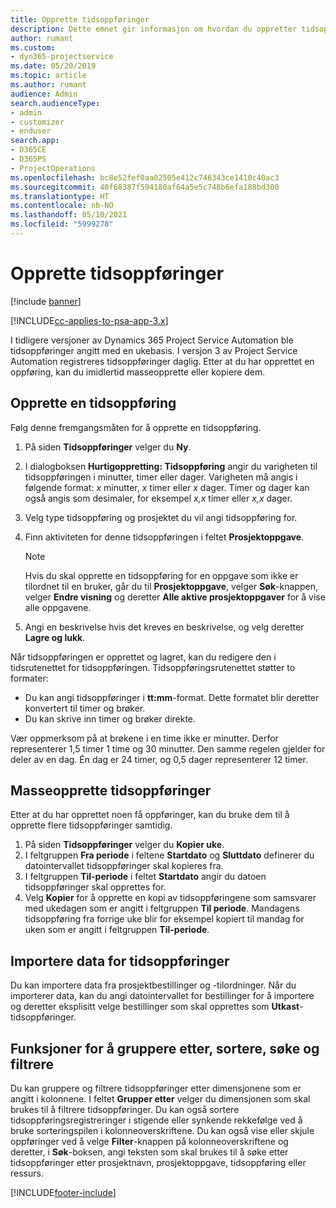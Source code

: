 ```yaml
---
title: Opprette tidsoppføringer
description: Dette emnet gir informasjon om hvordan du oppretter tidsoppføringer.
author: rumant
ms.custom:
- dyn365-projectservice
ms.date: 05/20/2019
ms.topic: article
ms.author: rumant
audience: Admin
search.audienceType:
- admin
- customizer
- enduser
search.app:
- D365CE
- D365PS
- ProjectOperations
ms.openlocfilehash: bc8e52fef0aa02505e412c746343ce1410c40ac3
ms.sourcegitcommit: 40f68387f594180af64a5e5c748b6efa188bd300
ms.translationtype: HT
ms.contentlocale: nb-NO
ms.lasthandoff: 05/10/2021
ms.locfileid: "5999278"
---
```

# <a name="create-time-entries"></a>Opprette tidsoppføringer

[!include [banner](../includes/psa-now-project-operations.md)]

[!INCLUDE[cc-applies-to-psa-app-3.x](../includes/cc-applies-to-psa-app-3x.md)]

I tidligere versjoner av Dynamics 365 Project Service Automation ble tidsoppføringer angitt med en ukebasis. I versjon 3 av Project Service Automation registreres tidsoppføringer daglig. Etter at du har opprettet en oppføring, kan du imidlertid masseopprette eller kopiere dem.

## <a name="create-a-time-entry"></a>Opprette en tidsoppføring

Følg denne fremgangsmåten for å opprette en tidsoppføring.

1. På siden **Tidsoppføringer** velger du **Ny**.
2. I dialogboksen **Hurtigoppretting: Tidsoppføring** angir du varigheten til tidsoppføringen i minutter, timer eller dager. Varigheten må angis i følgende format: *x* minutter, *x* timer eller *x* dager. Timer og dager kan også angis som desimaler, for eksempel *x,x* timer eller *x,x* dager.
3. Velg type tidsoppføring og prosjektet du vil angi tidsoppføring for.
4. Finn aktiviteten for denne tidsoppføringen i feltet **Prosjektoppgave**.

    > [!NOTE]
    > Hvis du skal opprette en tidsoppføring for en oppgave som ikke er tilordnet til en bruker, går du til **Prosjektoppgave**, velger **Søk**-knappen, velger **Endre visning** og deretter **Alle aktive prosjektoppgaver** for å vise alle oppgavene.

5. Angi en beskrivelse hvis det kreves en beskrivelse, og velg deretter **Lagre og lukk**.

Når tidsoppføringen er opprettet og lagret, kan du redigere den i tidsrutenettet for tidsoppføringen. Tidsoppføringsrutenettet støtter to formater:

- Du kan angi tidsoppføringer i **tt:mm**-format. Dette formatet blir deretter konvertert til timer og brøker.
- Du kan skrive inn timer og brøker direkte.

Vær oppmerksom på at brøkene i en time ikke er minutter. Derfor representerer 1,5 timer 1 time og 30 minutter. Den samme regelen gjelder for deler av en dag. Én dag er 24 timer, og 0,5 dager representerer 12 timer.

## <a name="bulk-create-time-entries"></a>Masseopprette tidsoppføringer

Etter at du har opprettet noen få oppføringer, kan du bruke dem til å opprette flere tidsoppføringer samtidig.

1. På siden **Tidsoppføringer** velger du **Kopier uke**.
2. I feltgruppen **Fra periode** i feltene **Startdato** og **Sluttdato** definerer du datointervallet tidsoppføringer skal kopieres fra.
3. I feltgruppen **Til-periode** i feltet **Startdato** angir du datoen tidsoppføringer skal opprettes for.
4. Velg **Kopier** for å opprette en kopi av tidsoppføringene som samsvarer med ukedagen som er angitt i feltgruppen **Til periode**. Mandagens tidsoppføring fra forrige uke blir for eksempel kopiert til mandag for uken som er angitt i feltgruppen **Til-periode**.

## <a name="import-data-for-time-entries"></a>Importere data for tidsoppføringer

Du kan importere data fra prosjektbestillinger og -tilordninger. Når du importerer data, kan du angi datointervallet for bestillinger for å importere og deretter eksplisitt velge bestillinger som skal opprettes som **Utkast**-tidsoppføringer.

## <a name="group-by-sort-search-and-filter-capabilities"></a>Funksjoner for å gruppere etter, sortere, søke og filtrere

Du kan gruppere og filtrere tidsoppføringer etter dimensjonene som er angitt i kolonnene. I feltet **Grupper etter** velger du dimensjonen som skal brukes til å filtrere tidsoppføringer. Du kan også sortere tidsoppføringsregistreringer i stigende eller synkende rekkefølge ved å bruke sorteringspilen i kolonneoverskriftene. Du kan også vise eller skjule oppføringer ved å velge **Filter**-knappen på kolonneoverskriftene og deretter, i **Søk**-boksen, angi teksten som skal brukes til å søke etter tidsoppføringer etter prosjektnavn, prosjektoppgave, tidsoppføring eller ressurs.


[!INCLUDE[footer-include](../includes/footer-banner.md)]